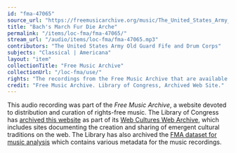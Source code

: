 ```yaml
---
id: "fma-47065"
source_url: "https://freemusicarchive.org/music/The_United_States_Army_Old_Guard_Fife_and_Drum_Corps/Celebrating_50_Years/19"
title: "Bach's March Fur Die Arche"
permalink: "/items/loc-fma/fma-47065/"
stream_url: "/audio/items/loc-fma/fma-47065.mp3"
contributors: "The United States Army Old Guard Fife and Drum Corps"
subjects: "Classical | Americana"
layout: "item"
collectionTitle: "Free Music Archive"
collectionUrl: "/loc-fma/use/"
rights: "The recordings from the Free Music Archive that are available on Citizen DJ have a CC0 1.0 Universal License (Public Domain Dedication) which means you can copy, modify, distribute and perform the work, even for commercial purposes, all without asking permission."
credit: "Free Music Archive. Library of Congress, Archived Web Site."
---
```


This audio recording was part of the _Free Music Archive_, a website devoted to distribution and curation of rights-free music. The Library of Congress has [archived this website](https://www.loc.gov/item/lcwaN0026492/) as part of its [Web Cultures Web Archive](https://www.loc.gov/collections/web-cultures-web-archive/about-this-collection/), which includes sites documenting the creation and sharing of emergent cultural traditions on the web. The Library has also archived the [FMA dataset for music analysis](https://catalog.loc.gov/vwebv/search?searchCode=LCCN&searchArg=2018655052&searchType=1&permalink=y) which contains various metadata for the music recordings.